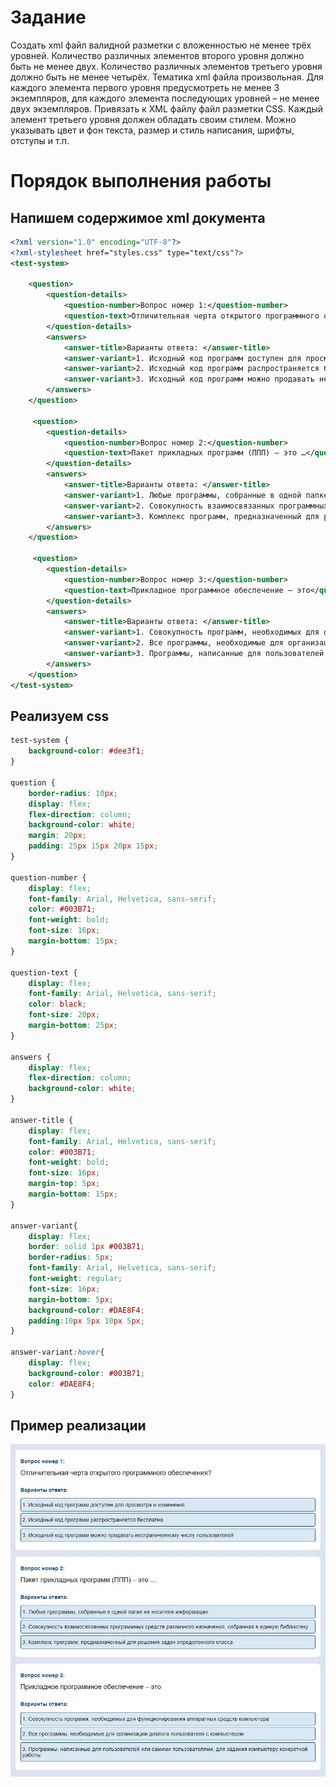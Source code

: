 # Задание

Создать xml файл валидной разметки с вложенностью не менее трёх уровней. Количество различных элементов второго уровня должно быть не менее двух. Количество различных элементов третьего уровня должно быть не менее четырёх. Тематика xml файла произвольная. Для каждого элемента первого уровня предусмотреть не менее 3 экземпляров, для каждого элемента последующих уровней – не менее двух экземпляров. Привязать к XML файлу файл разметки CSS. Каждый элемент третьего уровня должен обладать своим стилем. Можно указывать цвет и фон текста, размер и стиль написания, шрифты, отступы и т.п.

# Порядок выполнения работы
## Напишем содержимое xml документа

```xml
<?xml version="1.0" encoding="UTF-8"?>
<?xml-stylesheet href="styles.css" type="text/css"?>
<test-system>

    <question>
        <question-details>
            <question-number>Вопрос номер 1:</question-number>
            <question-text>Отличительная черта открытого программного обеспечения?</question-text>
        </question-details>
        <answers>
            <answer-title>Варианты ответа: </answer-title>
            <answer-variant>1. Исходный код программ доступен для просмотра и изменения</answer-variant>
            <answer-variant>2. Исходный код программ распространяется бесплатно</answer-variant>
            <answer-variant>3. Исходный код программ можно продавать неограниченному числу пользователей</answer-variant>
        </answers>
    </question>

     <question>
        <question-details>
            <question-number>Вопрос номер 2:</question-number>
            <question-text>Пакет прикладных программ (ППП) – это …</question-text>
        </question-details>
        <answers>
            <answer-title>Варианты ответа: </answer-title>
            <answer-variant>1. Любые программы, собранные в одной папке на носителе информации</answer-variant>
            <answer-variant>2. Совокупность взаимосвязанных программных средств различного назначения, собранная в единую библиотеку</answer-variant>
            <answer-variant>3. Комплекс программ, предназначенный для решения задач определенного класса</answer-variant>
        </answers>
    </question>

     <question>
        <question-details>
            <question-number>Вопрос номер 3:</question-number>
            <question-text>Прикладное программное обеспечение – это</question-text>
        </question-details>
        <answers>
            <answer-title>Варианты ответа: </answer-title>
            <answer-variant>1. Совокупность программ, необходимых для функционирования аппаратных средств компьютера</answer-variant>
            <answer-variant>2. Все программы, необходимые для организации диалога пользователя с компьютером</answer-variant>
            <answer-variant>3. Программы, написанные для пользователей или самими пользователями, для задания компьютеру конкретной работы</answer-variant>
        </answers>
    </question>
</test-system>
```

## Реализуем css
```css
test-system {
    background-color: #dee3f1;
}

question {
    border-radius: 10px;
    display: flex;
    flex-direction: column;
    background-color: white;
    margin: 20px;
    padding: 25px 15px 20px 15px;
}

question-number {
    display: flex;
    font-family: Arial, Helvetica, sans-serif;
    color: #003B71;
    font-weight: bold;
    font-size: 16px;
    margin-bottom: 15px;
}

question-text {
    display: flex;
    font-family: Arial, Helvetica, sans-serif;
    color: black;
    font-size: 20px;
    margin-bottom: 25px;
}

answers {
    display: flex;
    flex-direction: column;
    background-color: white;
}

answer-title {
    display: flex;
    font-family: Arial, Helvetica, sans-serif;
    color: #003B71;
    font-weight: bold;
    font-size: 16px;
    margin-top: 5px;
    margin-bottom: 15px;
}

answer-variant{
    display: flex;
    border: solid 1px #003B71;
    border-radius: 5px;
    font-family: Arial, Helvetica, sans-serif;
    font-weight: regular;
    font-size: 16px;
    margin-bottom: 5px;
    background-color: #DAE8F4;
    padding:10px 5px 10px 5px;
}

answer-variant:hover{
    display: flex;
    background-color: #003B71;
    color: #DAE8F4;
}
```

## Пример реализации
![Лабораторная работа №1](Lab_1.jpg)